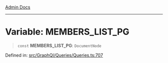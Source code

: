 [Admin Docs](/)

***

# Variable: MEMBERS\_LIST\_PG

> `const` **MEMBERS\_LIST\_PG**: `DocumentNode`

Defined in: [src/GraphQl/Queries/Queries.ts:707](https://github.com/PalisadoesFoundation/talawa-admin/blob/main/src/GraphQl/Queries/Queries.ts#L707)
